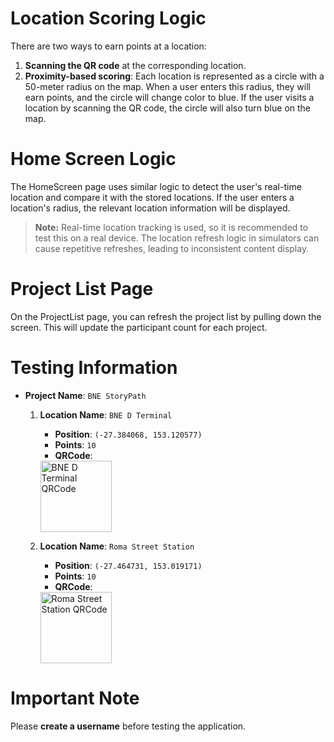 # Location Scoring Logic

There are two ways to earn points at a location:
1. **Scanning the QR code** at the corresponding location.
2. **Proximity-based scoring**: Each location is represented as a circle with a 50-meter radius on the map. When a user enters this radius, they will earn points, and the circle will change color to blue. If the user visits a location by scanning the QR code, the circle will also turn blue on the map.

# Home Screen Logic

The HomeScreen page uses similar logic to detect the user's real-time location and compare it with the stored locations. If the user enters a location's radius, the relevant location information will be displayed. 

> **Note:** Real-time location tracking is used, so it is recommended to test this on a real device. The location refresh logic in simulators can cause repetitive refreshes, leading to inconsistent content display.

# Project List Page

On the ProjectList page, you can refresh the project list by pulling down the screen. This will update the participant count for each project.

# Testing Information

- **Project Name**: `BNE StoryPath`
    1. **Location Name**: `BNE D Terminal`
       - **Position**: `(-27.384068, 153.120577)`
       - **Points**: `10`
       - **QRCode**: 
       <img width="114" alt="BNE D Terminal QRCode" src="https://github.com/user-attachments/assets/b0516a5f-1a5f-4418-9491-68f26e6b1fc6">

    2. **Location Name**: `Roma Street Station`
       - **Position**: `(-27.464731, 153.019171)`
       - **Points**: `10`
       - **QRCode**: 
       <img width="114" alt="Roma Street Station QRCode" src="https://github.com/user-attachments/assets/0f94ff2b-a5ff-4ba4-b578-976b3719e18b">


# Important Note

Please **create a username** before testing the application.
